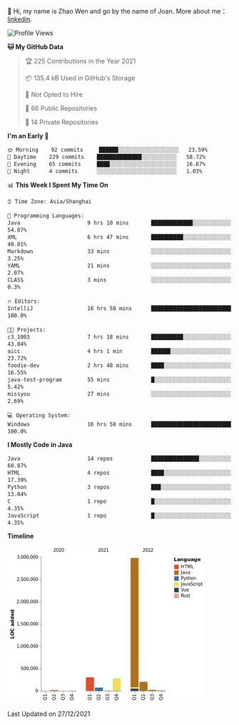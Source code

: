 :wave: Hi, my name is Zhao Wen and go by the name of Joan.
More about me： [linkedin](https://www.linkedin.com/in/itwzhao/).





<!--START_SECTION:waka-->
![Profile Views](http://img.shields.io/badge/Profile%20Views-4-blue)

**🐱 My GitHub Data** 

> 🏆 225 Contributions in the Year 2021
 > 
> 📦 135.4 kB Used in GitHub's Storage 
 > 
> 🚫 Not Opted to Hire
 > 
> 📜 66 Public Repositories 
 > 
> 🔑 14 Private Repositories  
 > 
**I'm an Early 🐤** 

```text
🌞 Morning    92 commits     ██████░░░░░░░░░░░░░░░░░░░   23.59% 
🌆 Daytime    229 commits    ██████████████░░░░░░░░░░░   58.72% 
🌃 Evening    65 commits     ████░░░░░░░░░░░░░░░░░░░░░   16.67% 
🌙 Night      4 commits      ░░░░░░░░░░░░░░░░░░░░░░░░░   1.03%

```


📊 **This Week I Spent My Time On** 

```text
⌚︎ Time Zone: Asia/Shanghai

💬 Programming Languages: 
Java                     9 hrs 10 mins       █████████████░░░░░░░░░░░░   54.07% 
XML                      6 hrs 47 mins       ██████████░░░░░░░░░░░░░░░   40.01% 
Markdown                 33 mins             ░░░░░░░░░░░░░░░░░░░░░░░░░   3.25% 
YAML                     21 mins             ░░░░░░░░░░░░░░░░░░░░░░░░░   2.07% 
CLASS                    3 mins              ░░░░░░░░░░░░░░░░░░░░░░░░░   0.3%

🔥 Editors: 
IntelliJ                 16 hrs 58 mins      █████████████████████████   100.0%

🐱‍💻 Projects: 
c3_1003                  7 hrs 18 mins       ██████████░░░░░░░░░░░░░░░   43.04% 
aicc                     4 hrs 1 min         ██████░░░░░░░░░░░░░░░░░░░   23.72% 
foodie-dev               2 hrs 48 mins       ████░░░░░░░░░░░░░░░░░░░░░   16.55% 
java-test-program        55 mins             █░░░░░░░░░░░░░░░░░░░░░░░░   5.42% 
missyou                  27 mins             ░░░░░░░░░░░░░░░░░░░░░░░░░   2.69%

💻 Operating System: 
Windows                  16 hrs 58 mins      █████████████████████████   100.0%

```

**I Mostly Code in Java** 

```text
Java                     14 repos            ███████████████░░░░░░░░░░   60.87% 
HTML                     4 repos             ████░░░░░░░░░░░░░░░░░░░░░   17.39% 
Python                   3 repos             ███░░░░░░░░░░░░░░░░░░░░░░   13.04% 
C                        1 repo              █░░░░░░░░░░░░░░░░░░░░░░░░   4.35% 
JavaScript               1 repo              █░░░░░░░░░░░░░░░░░░░░░░░░   4.35%

```


**Timeline**

![Chart not found](https://raw.githubusercontent.com/ybqdren/ybqdren/main/charts/bar_graph.png) 


 Last Updated on 27/12/2021
<!--END_SECTION:waka-->

